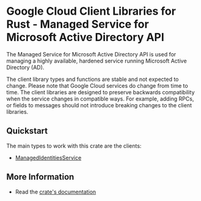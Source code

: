 # Google Cloud Client Libraries for Rust - Managed Service for Microsoft Active Directory API

<!-- Code generated by sidekick. DO NOT EDIT. -->


The Managed Service for Microsoft Active Directory API is used for managing
a highly available, hardened service running Microsoft Active Directory
(AD).

The client library types and functions are stable and not expected to change.
Please note that Google Cloud services do change from time to time. The client
libraries are designed to preserve backwards compatibility when the service
changes in compatible ways. For example, adding RPCs, or fields to messages
should not introduce breaking changes to the client libraries.

## Quickstart

The main types to work with this crate are the clients:

- [ManagedIdentitiesService]

## More Information

- Read the [crate's documentation](https://docs.rs/google-cloud-managedidentities-v1/latest/google-cloud-managedidentities-v1)

[ManagedIdentitiesService]: https://docs.rs/google-cloud-managedidentities-v1/latest/google_cloud_managedidentities_v1/client/struct.ManagedIdentitiesService.html
